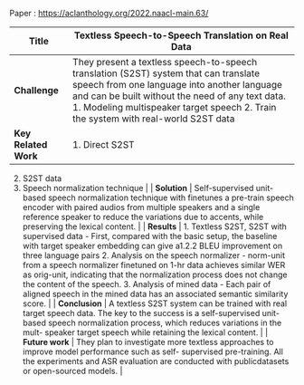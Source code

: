Paper : https://aclanthology.org/2022.naacl-main.63/

| **Title**            | **Textless Speech-to-Speech Translation on Real Data**                                                                                                                                                                                                                                                                                                                                                                                                                                                                                     |
|----------------------|--------------------------------------------------------------------------------------------------------------------------------------------------------------------------------------------------------------------------------------------------------------------------------------------------------------------------------------------------------------------------------------------------------------------------------------------------------------------------------------------------------------------------------------------|
| **Challenge**        | They present a textless speech-to-speech translation (S2ST) system that can translate speech from one language into another language and can be built without the need of any text data. 1. Modeling multispeaker target speech 2. Train the system with real-world S2ST data                                                                                                                                                                                                                                                              |
| **Key Related Work** | 1. Direct S2ST
 2. S2ST data 
3. Speech normalization technique                                                                                                                                                                                                                                                                                                                                                                                                                                                                              |
| **Solution**         | Self-supervised unit-based speech normalization technique with finetunes a pre-train speech encoder with paired audios from multiple speakers and a single reference speaker to reduce  the variations due to accents, while preserving the lexical content.                                                                                                                                                                                                                                                                               |
| **Results**          | 1. Textless S2ST, S2ST with supervised data - First, compared with the basic setup, the baseline with target speaker embedding can give  a1.2.2 BLEU improvement on three language pairs  2. Analysis on the speech normalizer - norm-unit from a speech normalizer finetuned on 1-hr data achieves similar WER as orig-unit, indicating that the normalization process does not change the content of the speech.  3. Analysis of mined data - Each pair of aligned speech in the mined data has an associated semantic similarity score. |
| **Conclusion**       | A textless S2ST system can be trained with real target speech data. The key to the success is a self-supervised unit-based speech normalization process, which reduces variations in the mult- speaker target speech while retaining the lexical content.                                                                                                                                                                                                                                                                                  |
| **Future work**      | They plan to investigate more textless approaches to improve model performance such as self- supervised pre-training. All the experiments and ASR evaluation are conducted with publicdatasets or open-sourced models.                                                                                                                                                                                                                                                                                                                     |
